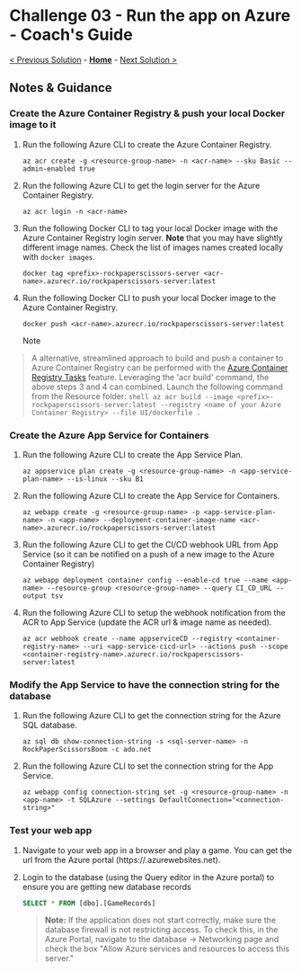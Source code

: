 # Challenge 03 - Run the app on Azure - Coach's Guide

[< Previous Solution](./Solution-02.md) - **[Home](./README.md)** - [Next Solution >](./Solution-04.md)

## Notes & Guidance

### Create the Azure Container Registry & push your local Docker image to it

1.  Run the following Azure CLI to create the Azure Container Registry.

    ```shell
    az acr create -g <resource-group-name> -n <acr-name> --sku Basic --admin-enabled true
    ```

1.  Run the following Azure CLI to get the login server for the Azure Container Registry.

    ```shell
    az acr login -n <acr-name>
    ```

1.  Run the following Docker CLI to tag your local Docker image with the Azure Container Registry login server. **Note** that you may have slightly different image names. Check the list of images names created locally with `docker images`.

    ```shell
    docker tag <prefix>-rockpaperscissors-server <acr-name>.azurecr.io/rockpaperscissors-server:latest
    ```

1.  Run the following Docker CLI to push your local Docker image to the Azure Container Registry.

    ```shell
    docker push <acr-name>.azurecr.io/rockpaperscissors-server:latest
    ```
    > [!NOTE]
   > A alternative, streamlined approach to build and push a container to Azure Container Registry can be performed with the [Azure Container Registry Tasks](https://learn.microsoft.com/azure/container-registry/container-registry-tasks-overview/) feature. Leveraging the 'acr build' command, the above steps 3 and 4 can combined. Launch the following command from the Resource folder:
    ```shell
        az acr build --image <prefix>-rockpaperscissors-server:latest --registry <name of your Azure Container Registry> --file UI/dockerfile .
    ```
> 
### Create the Azure App Service for Containers

1.  Run the following Azure CLI to create the App Service Plan.

    ```shell
    az appservice plan create -g <resource-group-name> -n <app-service-plan-name> --is-linux --sku B1
    ```

1.  Run the following Azure CLI to create the App Service for Containers.

    ```shell
    az webapp create -g <resource-group-name> -p <app-service-plan-name> -n <app-name> --deployment-container-image-name <acr-name>.azurecr.io/rockpaperscissors-server:latest
    ```

1.  Run the following Azure CLI to get the CI/CD webhook URL from App Service (so it can be notified on a push of a new image to the Azure Container Registry)

    ```shell
    az webapp deployment container config --enable-cd true --name <app-name> --resource-group <resource-group-name> --query CI_CD_URL --output tsv
    ```

1.  Run the following Azure CLI to setup the webhook notification from the ACR to App Service (update the ACR url & image name as needed).

    ```shell
    az acr webhook create --name appserviceCD --registry <container-registry-name> --uri <app-service-cicd-url> --actions push --scope <container-registry-name>.azurecr.io/rockpaperscissors-server:latest
    ```

### Modify the App Service to have the connection string for the database

1.  Run the following Azure CLI to get the connection string for the Azure SQL database.

    ```shell
    az sql db show-connection-string -s <sql-server-name> -n RockPaperScissorsBoom -c ado.net
    ```

1.  Run the following Azure CLI to set the connection string for the App Service.

    ```shell
    az webapp config connection-string set -g <resource-group-name> -n <app-name> -t SQLAzure --settings DefaultConnection="<connection-string>"
    ```

### Test your web app

1.  Navigate to your web app in a browser and play a game. You can get the url from the Azure portal (https://<app-service-name>.azurewebsites.net).

1.  Login to the database (using the Query editor in the Azure portal) to ensure you are getting new database records

    ```sql
    SELECT * FROM [dbo].[GameRecords]
    ```

    > **Note:** If the application does not start correctly, make sure the database firewall is not restricting access.  To check this, in the Azure Portal, navigate to the database -> Networking page and check the box "Allow Azure services and resources to access this server."
